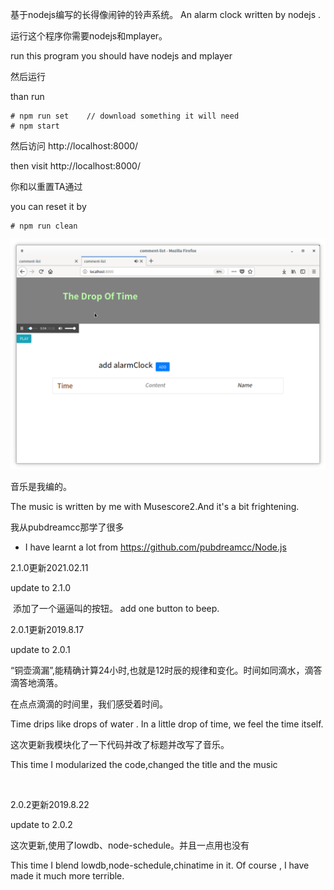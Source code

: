 基于nodejs编写的长得像闹钟的铃声系统。
An alarm clock written by nodejs .

运行这个程序你需要nodejs和mplayer。

run this program you should have nodejs and mplayer

然后运行

than run

```
# npm run set    // download something it will need
# npm start
```

然后访问 http://localhost:8000/

then visit http://localhost:8000/



你和以重置TA通过

you can reset it by

```
# npm run clean
```



![](./public/graph/Screenshot.png)



音乐是我编的。

The music is written by me with Musescore2.And it's a bit frightening.

我从pubdreamcc那学了很多

-  I have learnt a lot from https://github.com/pubdreamcc/Node.js



2.1.0更新2021.02.11

update to 2.1.0

​	添加了一个逼逼叫的按钮。
   add one button to beep.




2.0.1更新2019.8.17

update to 2.0.1

​	“铜壶滴漏”,能精确计算24小时,也就是12时辰的规律和变化。时间如同滴水，滴答滴答地滴落。

在点点滴滴的时间里，我们感受着时间。

Time drips like drops of water .  In a little drop of time, we feel the time itself.

这次更新我模块化了一下代码并改了标题并改写了音乐。

This time I modularized the code,changed the title and the music

​	

2.0.2更新2019.8.22

update to 2.0.2

这次更新,使用了lowdb、node-schedule。并且一点用也没有

This time I blend lowdb,node-schedule,chinatime in it. Of course , I have made it much more terrible.